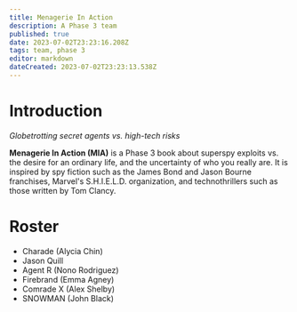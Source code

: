 ```yaml
---
title: Menagerie In Action
description: A Phase 3 team
published: true
date: 2023-07-02T23:23:16.208Z
tags: team, phase 3
editor: markdown
dateCreated: 2023-07-02T23:23:13.538Z
---
```


# Introduction

*Globetrotting secret agents vs. high-tech risks*

**Menagerie In Action (MIA)** is a Phase 3 book about superspy exploits vs. the desire for an ordinary life, and the uncertainty of who you really are. It is inspired by spy fiction such as the James Bond and Jason Bourne franchises, Marvel's S.H.I.E.L.D. organization, and technothrillers such as those written by Tom Clancy.

# Roster

- Charade (Alycia Chin)
- Jason Quill
- Agent R (Nono Rodriguez)
- Firebrand (Emma Agney)
- Comrade X (Alex Shelby)
- SNOWMAN (John Black)